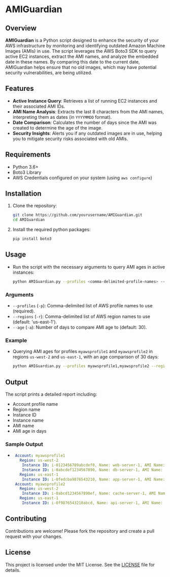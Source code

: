# AMIGuardian

## Overview

**AMIGuardian** is a Python script designed to enhance the security of your AWS infrastructure by monitoring and identifying outdated Amazon Machine Images (AMIs) in use. The script leverages the AWS Boto3 SDK to query active EC2 instances, extract the AMI names, and analyze the embedded date in these names. By comparing this date to the current date, AMIGuardian helps ensure that no old images, which may have potential security vulnerabilities, are being utilized.

## Features

- **Active Instance Query**: Retrieves a list of running EC2 instances and their associated AMI IDs.
- **AMI Name Analysis**: Extracts the last 8 characters from the AMI names, interpreting them as dates (in `YYYYMMDD` format).
- **Date Comparison**: Calculates the number of days since the AMI was created to determine the age of the image.
- **Security Insights**: Alerts you if any outdated images are in use, helping you to mitigate security risks associated with old AMIs.

## Requirements

- Python 3.6+
- Boto3 Library
- AWS Credentials configured on your system (using `aws configure`)

## Installation

1. Clone the repository:
   ```bash
   git clone https://github.com/yourusername/AMIGuardian.git
   cd AMIGuardian

2. Install the required python packages:
   ```bash
   pip install boto3

## Usage

- Run the script with the necessary arguments to query AMI ages in active instances:
   ```bash
   python AMIGuardian.py --profiles <comma-delimited-profile-names> --regions <comma-delimited-region-names> --age <days>

### Arguments

- `--profiles` (`-p`): Comma-delimited list of AWS profile names to use (required).
- `--regions` (`-r`): Comma-delimited list of AWS region names to use (default: 'us-east-1').
- `--age` (`-a`): Number of days to compare AMI age to (default: 30).

### Example

- Querying AMI ages for profiles `myawsprofile1` and `myawsprofile2` in regions `us-west-2` and `us-east-1`, with an age comparison of 30 days:
   ```bash
   python AMIGuardian.py --profiles myawsprofile1,myawsprofile2 --regions us-west-2,us-east-1 --age 30

## Output

The script prints a detailed report including:

- Account profile name
- Region name
- Instance ID
- Instance name
- AMI name
- AMI age in days

### Sample Output
- ```yaml
   Account: myawsprofile1
     Region: us-west-2
      Instance ID: i-0123456789abcdef0, Name: web-server-1, AMI Name: ami-20220101, Age: 180 days
      Instance ID: i-0abcdef1234567890, Name: db-server-1, AMI Name: ami-20210101, Age: 365 days
     Region: us-east-1
      Instance ID: i-0fedcba9876543210, Name: app-server-1, AMI Name: ami-20210601, Age: 240 days
   Account: myawsprofile2
     Region: us-west-2
      Instance ID: i-0abcd1234567890ef, Name: cache-server-1, AMI Name: ami-20220115, Age: 175 days
     Region: us-east-1
      Instance ID: i-0f9876543210abcd, Name: api-server-1, AMI Name: ami-20210505, Age: 255 days


## Contributing

Contributions are welcome! Please fork the repository and create a pull request with your changes.

## License

This project is licensed under the MIT License. See the [LICENSE](LICENSE) file for details.


